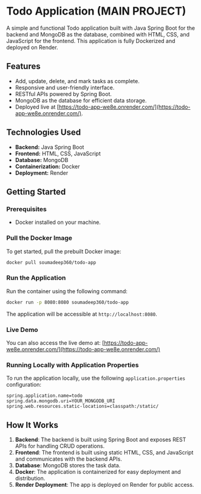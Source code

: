 # Todo Application (MAIN PROJECT)

A simple and functional Todo application built with Java Spring Boot for the backend and MongoDB as the database, combined with HTML, CSS, and JavaScript for the frontend. This application is fully Dockerized and deployed on Render.

## Features

- Add, update, delete, and mark tasks as complete.
- Responsive and user-friendly interface.
- RESTful APIs powered by Spring Boot.
- MongoDB as the database for efficient data storage.
- Deployed live at [https://todo-app-we8e.onrender.com/](https://todo-app-we8e.onrender.com/).

## Technologies Used

- **Backend:** Java Spring Boot
- **Frontend:** HTML, CSS, JavaScript
- **Database:** MongoDB
- **Containerization:** Docker
- **Deployment:** Render

## Getting Started

### Prerequisites

- Docker installed on your machine.

### Pull the Docker Image

To get started, pull the prebuilt Docker image:

```bash
docker pull soumadeep360/todo-app
```

### Run the Application

Run the container using the following command:

```bash
docker run -p 8080:8080 soumadeep360/todo-app
```

The application will be accessible at `http://localhost:8080`.

### Live Demo

You can also access the live demo at: [https://todo-app-we8e.onrender.com/](https://todo-app-we8e.onrender.com/)

### Running Locally with Application Properties

To run the application locally, use the following `application.properties` configuration:

```
spring.application.name=todo
spring.data.mongodb.uri=YOUR_MONGODB_URI
spring.web.resources.static-locations=classpath:/static/
```

## How It Works

1. **Backend**: The backend is built using Spring Boot and exposes REST APIs for handling CRUD operations.
2. **Frontend**: The frontend is built using static HTML, CSS, and JavaScript and communicates with the backend APIs.
3. **Database**: MongoDB stores the task data.
4. **Docker**: The application is containerized for easy deployment and distribution.
5. **Render Deployment**: The app is deployed on Render for public access.
